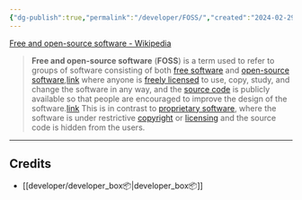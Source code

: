 ```yaml
---
{"dg-publish":true,"permalink":"/developer/FOSS/","created":"2024-02-29T22:19:55.716-06:00","updated":"2024-03-01T00:21:37.000-06:00"}
---
```




[Free and open-source software - Wikipedia](https://en.wikipedia.org/wiki/Free_and_open-source_software)

> **Free and open-source software** (**FOSS**) is a term used to refer to groups of software consisting of both [free software](https://en.wikipedia.org/wiki/Free_software "Free software") and [open-source software](https://en.wikipedia.org/wiki/Open-source_software "Open-source software"),[link](https://en.wikipedia.org/wiki/Free_and_open-source_software#cite_note-3) where anyone is [freely licensed](https://en.wikipedia.org/wiki/Open-source_license "Open-source license") to use, copy, study, and change the software in any way, and the [source code](https://en.wikipedia.org/wiki/Source_code "Source code") is publicly available so that people are encouraged to improve the design of the software.[link](https://en.wikipedia.org/wiki/Free_and_open-source_software#cite_note-:1-4) This is in contrast to [proprietary software](https://en.wikipedia.org/wiki/Proprietary_software "Proprietary software"), where the software is under restrictive [copyright](https://en.wikipedia.org/wiki/Copyright "Copyright") or [licensing](https://en.wikipedia.org/wiki/Software_license "Software license") and the source code is hidden from the users.


---
## Credits
- [[developer/developer_box📦\|developer_box📦]]